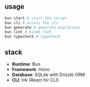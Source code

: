 ## usage

```bash
bun start # start the server
bun cli # access the cli
bun generate # generate migrations
bun lint # biome lint
bun typecheck # typecheck
```

## stack

- **Runtime**: Bun
- **Framework**: Hono
- **Database**: SQLite with Drizzle ORM
- **CLI**: Ink (React for CLI)
